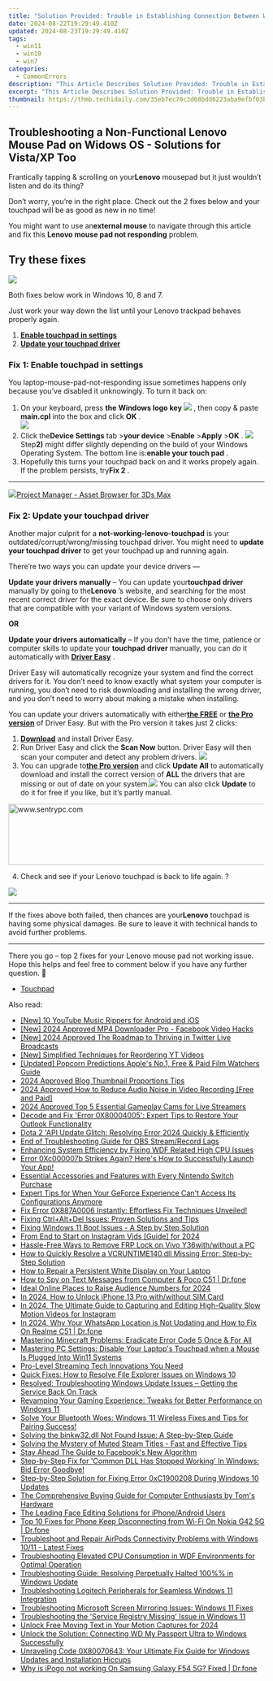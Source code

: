 ```yaml
---
title: "Solution Provided: Trouble in Establishing Connection Between Windows and SENSVC"
date: 2024-08-22T19:29:49.410Z
updated: 2024-08-23T19:29:49.410Z
tags:
  - win11
  - win10
  - win7
categories:
  - CommonErrors
description: "This Article Describes Solution Provided: Trouble in Establishing Connection Between Windows and SENSVC"
excerpt: "This Article Describes Solution Provided: Trouble in Establishing Connection Between Windows and SENSVC"
thumbnail: https://thmb.techidaily.com/35eb7ec70c3d68bdd6223aba9efbf03bc030e84e65b3cf939f3e4c2fcf3f5d40.jpg
---
```


## Troubleshooting a Non-Functional Lenovo Mouse Pad on Widows OS - Solutions for Vista/XP Too

 Frantically tapping & scrolling on your**Lenovo** mousepad but it just wouldn’t listen and do its thing?

 Don’t worry, you’re in the right place. Check out the 2 fixes below and your touchpad will be as good as new in no time!

 You might want to use an**external mouse** to navigate through this article and fix this **Lenovo mouse pad not responding** problem.

## Try these fixes

![](https://images.drivereasy.com/wp-content/uploads/2018/08/img_5b73f339adae6.jpg)

Both fixes below work in Windows 10, 8 and 7.

 Just work your way down the list until your Lenovo trackpad behaves properly again.

1. [**Enable touchpad in settings**](#F1)
2. [**Update your touchpad driver**](#F2)

### Fix 1: Enable touchpad in settings

 You laptop-mouse-pad-not-responding issue sometimes happens only because you’ve disabled it unknowingly. To turn it back on:

1. On your keyboard, press **the**   **Windows logo key ![](https://images.drivereasy.com/wp-content/uploads/2018/04/img_5ae0331bc08e4.png)**  , then copy & paste **main.cpl** into the box and click **OK** .  
![](https://images.drivereasy.com/wp-content/uploads/2018/07/img_5b3dbcd41adbc.png)
2. Click the**Device Settings** tab >**your device** \>**Enable** \>**Apply** \>**OK** . ![](https://images.drivereasy.com/wp-content/uploads/2018/07/img_5b3dbdfd5f66f.jpg)  
 Step**2)** might differ slightly depending on the build of your Windows Operating System. The bottom line is:**enable your touch pad** .
3. Hopefully this turns your touchpad back on and it works propely again. If the problem persists, try**Fix 2** .

---

<!-- affiliate ads begin -->
<a href="https://secure.2checkout.com/order/checkout.php?PRODS=4709458&QTY=1&AFFILIATE=108875&CART=1"><img src="https://3d-kstudio.com/wp-content/uploads/2019/10/Project-Manager-version-3-1600x900-768x419.jpg" border="0">Project Manager - Asset Browser for 3Ds Max</a>
<!-- affiliate ads end -->
### Fix 2: Update your touchpad driver

 Another major culprit for a **not-working-lenovo-touchpad**   is your outdated/corrupt/wrong/missing touchpad driver. You might need to **update your touchpad driver**   to get your touchpad up and running again.

 There’re two ways you can update your device drivers —

**Update your drivers manually** – You can update your**touchpad driver** manually by going to the**Lenovo** ’s website, and searching for the most recent correct driver for the exact device. Be sure to choose only drivers that are compatible with your variant of Windows system versions.

**OR**

**Update your drivers automatically** –  If you don’t have the time, patience or computer skills to update your **touchpad** **driver** manually, you can do it automatically with **[Driver Easy](https://tools.techidaily.com/drivereasy/download/)**  .

 Driver Easy will automatically recognize your system and find the correct drivers for it. You don’t need to know exactly what system your computer is running, you don’t need to risk downloading and installing the wrong driver, and you don’t need to worry about making a mistake when installing.

 You can update your drivers automatically with either[**the FREE**](https://tools.techidaily.com/drivereasy/download/) or **[the Pro version](https://tools.techidaily.com/drivereasy/download/)**  of Driver Easy. But with the Pro version it takes just 2 clicks:

1. **[Download](https://tools.techidaily.com/drivereasy/download/)**  and install Driver Easy.
2. Run Driver Easy and click the **Scan Now** button. Driver Easy will then scan your computer and detect any problem drivers. ![](http://wp.easeware.net/wp-content/uploads/2018/04/img_5ac1a01192ca4.png)
3. You can upgrade to[**the Pro version**](https://tools.techidaily.com/drivereasy/download/) and click **Update All** to automatically download and install the correct version of **ALL**  the drivers that are missing or out of date on your system.![](https://images.drivereasy.com/wp-content/uploads/2018/07/img_5b3df9ad3f86c.jpg) You can also click **Update** to do it for free if you like, but it’s partly manual.
<!-- affiliate ads begin -->
<a href="https://sentrypc.7eer.net/c/5597632/398457/3022" target="_top" id="398457"><img src="//a.impactradius-go.com/display-ad/3022-398457" border="0" alt="www.sentrypc.com" width="980" height="120"/></a><img height="0" width="0" src="https://sentrypc.7eer.net/i/5597632/398457/3022" style="position:absolute;visibility:hidden;" border="0" />
<!-- affiliate ads end -->
4. Check and see if your Lenovo touchpad is back to life again. ?
<!-- affiliate ads begin -->
<a href="https://secure.2checkout.com/order/checkout.php?PRODS=4729320&QTY=1&AFFILIATE=108875&CART=1"><img src="https://secure.avangate.com/images/merchant/f7f07e7dab09533bc71247a5b29a7373/products/2_iDeviceMessageBox.png" border="0"></a>
<!-- affiliate ads end -->

---

 If the fixes above both failed, then chances are your**Lenovo** touchpad is having some physical damages. Be sure to leave it with technical hands to avoid further problems.

---

 There you go – top 2 fixes for your Lenovo mouse pad not working issue. Hope this helps and feel free to comment below if you have any further question. 🙂

* [Touchpad](https://bellelily.pxf.io/m5azgm)

<ins class="adsbygoogle"
     style="display:block"
     data-ad-format="autorelaxed"
     data-ad-client="ca-pub-7571918770474297"
     data-ad-slot="1223367746"></ins>



<ins class="adsbygoogle"
     style="display:block"
     data-ad-client="ca-pub-7571918770474297"
     data-ad-slot="8358498916"
     data-ad-format="auto"
     data-full-width-responsive="true"></ins>

<span class="atpl-alsoreadstyle">Also read:</span>
<div><ul>
<li><a href="https://facebook-video-share.techidaily.com/new-10-youtube-music-rippers-for-android-and-ios/"><u>[New] 10 YouTube Music Rippers for Android and iOS</u></a></li>
<li><a href="https://facebook-video-recording.techidaily.com/new-2024-approved-mp4-downloader-pro-facebook-video-hacks/"><u>[New] 2024 Approved  MP4 Downloader Pro - Facebook Video Hacks</u></a></li>
<li><a href="https://twitter-videos.techidaily.com/new-2024-approved-the-roadmap-to-thriving-in-twitter-live-broadcasts/"><u>[New] 2024 Approved  The Roadmap to Thriving in Twitter Live Broadcasts</u></a></li>
<li><a href="https://youtube-help.techidaily.com/new-simplified-techniques-for-reordering-yt-videos/"><u>[New] Simplified Techniques for Reordering YT Videos</u></a></li>
<li><a href="https://extra-support.techidaily.com/updated-popcorn-predictions-apples-no1-free-and-paid-film-watchers-guide/"><u>[Updated] Popcorn Predictions  Apple's No.1, Free & Paid Film Watchers Guide</u></a></li>
<li><a href="https://facebook-video-content.techidaily.com/2024-approved-blog-thumbnail-proportions-tips/"><u>2024 Approved  Blog Thumbnail Proportions Tips</u></a></li>
<li><a href="https://screen-mirroring-recording.techidaily.com/2024-approved-how-to-reduce-audio-noise-in-video-recording-free-and-paid/"><u>2024 Approved  How to Reduce Audio Noise in Video Recording [Free and Paid]</u></a></li>
<li><a href="https://video-capture.techidaily.com/2024-approved-top-5-essential-gameplay-cams-for-live-streamers/"><u>2024 Approved  Top 5 Essential Gameplay Cams for Live Streamers</u></a></li>
<li><a href="https://common-error.techidaily.com/decode-and-fix-error-0x80004005-expert-tips-to-restore-your-outlook-functionality/"><u>Decode and Fix 'Error 0X80004005': Expert Tips to Restore Your Outlook Functionality</u></a></li>
<li><a href="https://common-error.techidaily.com/dota-2-api-update-glitch-resolving-error-2024-quickly-and-efficiently/"><u>Dota 2 'API Update Glitch: Resolving Error 2024 Quickly & Efficiently</u></a></li>
<li><a href="https://win-answers.techidaily.com/end-of-troubleshooting-guide-for-obs-streamrecord-lags/"><u>End of Troubleshooting Guide for OBS Stream/Record Lags</u></a></li>
<li><a href="https://common-error.techidaily.com/enhancing-system-efficiency-by-fixing-wdf-related-high-cpu-issues/"><u>Enhancing System Efficiency by Fixing WDF Related High CPU Issues</u></a></li>
<li><a href="https://common-error.techidaily.com/error-0xc000007b-strikes-again-heres-how-to-successfully-launch-your-app/"><u>Error 0Xc000007b Strikes Again? Here's How to Successfully Launch Your App!</u></a></li>
<li><a href="https://techtrends.techidaily.com/essential-accessories-and-features-with-every-nintendo-switch-purchase/"><u>Essential Accessories and Features with Every Nintendo Switch Purchase</u></a></li>
<li><a href="https://common-error.techidaily.com/expert-tips-for-when-your-geforce-experience-cant-access-its-configurations-anymore/"><u>Expert Tips for When Your GeForce Experience Can't Access Its Configurations Anymore</u></a></li>
<li><a href="https://common-error.techidaily.com/fix-error-0x887a0006-instantly-effortless-fix-techniques-unveiled/"><u>Fix Error 0X887A0006 Instantly: Effortless Fix Techniques Unveiled!</u></a></li>
<li><a href="https://common-error.techidaily.com/fixing-ctrlplusaltplusdel-issues-proven-solutions-and-tips/"><u>Fixing Ctrl+Alt+Del Issues: Proven Solutions and Tips</u></a></li>
<li><a href="https://common-error.techidaily.com/fixing-windows-11-boot-issues-a-step-by-step-solution/"><u>Fixing Windows 11 Boot Issues - A Step by Step Solution</u></a></li>
<li><a href="https://instagram-clips.techidaily.com/from-end-to-start-on-instagram-vids-guide-for-2024/"><u>From End to Start on Instagram Vids [Guide] for 2024</u></a></li>
<li><a href="https://bypass-frp.techidaily.com/hassle-free-ways-to-remove-frp-lock-on-vivo-y36withwithout-a-pc-by-drfone-android/"><u>Hassle-Free Ways to Remove FRP Lock on Vivo Y36with/without a PC</u></a></li>
<li><a href="https://common-error.techidaily.com/how-to-quickly-resolve-a-vcruntime140dll-missing-error-step-by-step-solution/"><u>How to Quickly Resolve a VCRUNTIME140.dll Missing Error: Step-by-Step Solution</u></a></li>
<li><a href="https://common-error.techidaily.com/how-to-repair-a-persistent-white-display-on-your-laptop/"><u>How to Repair a Persistent White Display on Your Laptop</u></a></li>
<li><a href="https://android-location-track.techidaily.com/how-to-spy-on-text-messages-from-computer-and-poco-c51-drfone-by-drfone-virtual-android/"><u>How to Spy on Text Messages from Computer & Poco C51 | Dr.fone</u></a></li>
<li><a href="https://some-knowledge.techidaily.com/ideal-online-places-to-raise-audience-numbers-for-2024/"><u>Ideal Online Places to Raise Audience Numbers for 2024</u></a></li>
<li><a href="https://sim-unlock.techidaily.com/in-2024-how-to-unlock-iphone-13-pro-withwithout-sim-card-by-drfone-ios/"><u>In 2024, How to Unlock iPhone 13 Pro with/without SIM Card</u></a></li>
<li><a href="https://instagram-clips.techidaily.com/in-2024-the-ultimate-guide-to-capturing-and-editing-high-quality-slow-motion-videos-for-instagram/"><u>In 2024, The Ultimate Guide to Capturing and Editing High-Quality Slow Motion Videos for Instagram</u></a></li>
<li><a href="https://location-social.techidaily.com/in-2024-why-your-whatsapp-location-is-not-updating-and-how-to-fix-on-realme-c51-drfone-by-drfone-virtual-android/"><u>In 2024, Why Your WhatsApp Location is Not Updating and How to Fix On Realme C51 | Dr.fone</u></a></li>
<li><a href="https://common-error.techidaily.com/mastering-minecraft-problems-eradicate-error-code-5-once-and-for-all/"><u>Mastering Minecraft Problems: Eradicate Error Code 5 Once & For All</u></a></li>
<li><a href="https://common-error.techidaily.com/mastering-pc-settings-disable-your-laptops-touchpad-when-a-mouse-is-plugged-into-win11-systems/"><u>Mastering PC Settings: Disable Your Laptop's Touchpad when a Mouse Is Plugged Into Win11 Systems</u></a></li>
<li><a href="https://extra-tips.techidaily.com/pro-level-streaming-tech-innovations-you-need/"><u>Pro-Level Streaming Tech Innovations You Need</u></a></li>
<li><a href="https://common-error.techidaily.com/quick-fixes-how-to-resolve-file-explorer-issues-on-windows-10/"><u>Quick Fixes: How to Resolve File Explorer Issues on Windows 10</u></a></li>
<li><a href="https://common-error.techidaily.com/resolved-troubleshooting-windows-update-issues-getting-the-service-back-on-track/"><u>Resolved: Troubleshooting Windows Update Issues – Getting the Service Back On Track</u></a></li>
<li><a href="https://common-error.techidaily.com/revamping-your-gaming-experience-tweaks-for-better-performance-on-windows-11/"><u>Revamping Your Gaming Experience: Tweaks for Better Performance on Windows 11</u></a></li>
<li><a href="https://common-error.techidaily.com/1723203366895-solve-your-bluetooth-woes-windows-11-wireless-fixes-and-tips-for-pairing-success/"><u>Solve Your Bluetooth Woes: Windows ˈ11 Wireless Fixes and Tips for Pairing Success!</u></a></li>
<li><a href="https://common-error.techidaily.com/solving-the-binkw32dll-not-found-issue-a-step-by-step-guide/"><u>Solving the binkw32.dll Not Found Issue: A Step-by-Step Guide</u></a></li>
<li><a href="https://common-error.techidaily.com/solving-the-mystery-of-muted-steam-titles-fast-and-effective-tips/"><u>Solving the Mystery of Muted Steam Titles - Fast and Effective Tips</u></a></li>
<li><a href="https://facebook-video-recording.techidaily.com/stay-ahead-the-guide-to-facebooks-new-algorithm/"><u>Stay Ahead  The Guide to Facebook's New Algorithm</u></a></li>
<li><a href="https://common-error.techidaily.com/1723206461369-step-by-step-fix-for-common-dll-has-stopped-working-in-windows-bid-error-goodbye/"><u>Step-by-Step Fix for 'Common DLL Has Stopped Working' In Windows: Bid Error Goodbye!</u></a></li>
<li><a href="https://common-error.techidaily.com/step-by-step-solution-for-fixing-error-0xc1900208-during-windows-10-updates/"><u>Step-by-Step Solution for Fixing Error 0xC1900208 During Windows 10 Updates</u></a></li>
<li><a href="https://hardware-reviews.techidaily.com/the-comprehensive-buying-guide-for-computer-enthusiasts-by-toms-hardware/"><u>The Comprehensive Buying Guide for Computer Enthusiasts by Tom's Hardware</u></a></li>
<li><a href="https://extra-tips.techidaily.com/the-leading-face-editing-solutions-for-iphoneandroid-users/"><u>The Leading Face Editing Solutions for iPhone/Android Users</u></a></li>
<li><a href="https://howto.techidaily.com/top-10-fixes-for-phone-keep-disconnecting-from-wi-fi-on-nokia-g42-5g-drfone-by-drfone-fix-android-problems-fix-android-problems/"><u>Top 10 Fixes for Phone Keep Disconnecting from Wi-Fi On Nokia G42 5G | Dr.fone</u></a></li>
<li><a href="https://common-error.techidaily.com/troubleshoot-and-repair-airpods-connectivity-problems-with-windows-1011-latest-fixes/"><u>Troubleshoot and Repair AirPods Connectivity Problems with Windows 10/11 - Latest Fixes</u></a></li>
<li><a href="https://common-error.techidaily.com/troubleshooting-elevated-cpu-consumption-in-wdf-environments-for-optimal-operation/"><u>Troubleshooting Elevated CPU Consumption in WDF Environments for Optimal Operation</u></a></li>
<li><a href="https://common-error.techidaily.com/troubleshooting-guide-resolving-perpetually-halted-100-in-windows-update/"><u>Troubleshooting Guide: Resolving Perpetually Halted 100%% in Windows Update</u></a></li>
<li><a href="https://techtrends.techidaily.com/troubleshooting-logitech-peripherals-for-seamless-windows-11-integration/"><u>Troubleshooting Logitech Peripherals for Seamless Windows 11 Integration</u></a></li>
<li><a href="https://common-error.techidaily.com/troubleshooting-microsoft-screen-mirroring-issues-windows-11-fixes/"><u>Troubleshooting Microsoft Screen Mirroring Issues: Windows 11 Fixes</u></a></li>
<li><a href="https://common-error.techidaily.com/troubleshooting-the-service-registry-missing-issue-in-windows-11/"><u>Troubleshooting the 'Service Registry Missing' Issue in Windows 11</u></a></li>
<li><a href="https://some-guidance.techidaily.com/unlock-free-moving-text-in-your-motion-captures-for-2024/"><u>Unlock Free Moving Text in Your Motion Captures for 2024</u></a></li>
<li><a href="https://common-error.techidaily.com/unlock-the-solution-connecting-wd-my-passport-ultra-to-windows-successfully/"><u>Unlock the Solution: Connecting WD My Passport Ultra to Windows Successfully</u></a></li>
<li><a href="https://common-error.techidaily.com/unraveling-code-0x80070643-your-ultimate-fix-guide-for-windows-updates-and-installation-hiccups/"><u>Unraveling Code 0X80070643: Your Ultimate Fix Guide for Windows Updates and Installation Hiccups</u></a></li>
<li><a href="https://change-location.techidaily.com/why-is-ipogo-not-working-on-samsung-galaxy-f54-5g-fixed-drfone-by-drfone-virtual-android/"><u>Why is iPogo not working On Samsung Galaxy F54 5G? Fixed | Dr.fone</u></a></li>
</ul></div>
